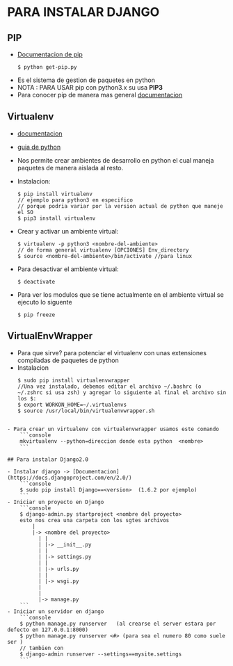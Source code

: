 # PARA INSTALAR DJANGO 

## PIP
- [Documentacion de pip](https://pip.pypa.io/en/stable/installing/#using-linux-package-managers)
    ```console
    $ python get-pip.py 
	```
- Es el sistema de gestion de paquetes en python
- NOTA : PARA USAR pip con python3.x su usa **PIP3**
- Para conocer pip de manera mas general [documentacion](https://pip.pypa.io/en/stable/installing/)
## Virtualenv
- [documentacion](https://virtualenv.pypa.io/en/stable/)
- [guia de python](http://docs.python-guide.org/en/latest/dev/virtualenvs/)
- Nos permite crear ambientes de desarrollo en python el cual maneja paquetes de manera aislada al resto.
- Instalacion:
    ```console
    $ pip install virtualenv
    // ejemplo para python3 en especifico
    // porque podria variar por la version actual de python que maneje el SO
    $ pip3 install virtualenv
    ```

- Crear y activar un ambiente virtual:
    ```console
    $ virtualenv -p python3 <nombre-del-ambiente>
    // de forma general virtualenv [OPCIONES] Env_directory
    $ source <nombre-del-ambiente>/bin/activate //para linux
    ```

- Para desactivar el ambiente virtual:
    ```console
    $ deactivate
    ```
- Para ver los modulos que se tiene actualmente en el ambiente virtual se ejecuto lo siguente
    ```console
    $ pip freeze
    ```

## VirtualEnvWrapper
- Para que sirve? para potenciar el virtualenv con unas extensiones compiladas de paquetes de python
- Instalacion
    ```console
    $ sudo pip install virtualenvwrapper
    //Una vez instalado, debemos editar el archivo ~/.bashrc (o ~/.zshrc si usa zsh) y agregar lo siguiente al final el archivo sin los $:
    $ export WORKON_HOME=~/.virtualenvs
    $ source /usr/local/bin/virtualenvwrapper.sh
```

- Para crear un virtualenv con virtualenvwrapper usamos este comando
    ```console
    mkvirtualenv --python=direccion donde esta python  <nombre>
    ```

## Para instalar Django2.0

- Instalar django -> [Documentacion](https://docs.djangoproject.com/en/2.0/)
    ```console
  	$ sudo pip install Django==<version>  (1.6.2 por ejemplo)
    ```
- Iniciar un proyecto en Django
    ```console
    $ django-admin.py startproject <nombre del proyecto>
    esto nos crea una carpeta con los sgtes archivos
        |
        |-> <nombre del proyecto>
	      | |
	      | |-> __init__.py
	      | |
	      | |-> settings.py
	      | |
	      | |-> urls.py
	      | |
	      | |-> wsgi.py
	      |
	      |
	      |-> manage.py
	```
- Iniciar un servidor en django
    ```console
    $ python manage.py runserver   (al crearse el server estara por defecto en 127.0.0.1:8000)
	$ python manage.py runserver <#> (para sea el numero 80 como suele ser )
	// tambien con
	$ django-admin runserver --settings==mysite.settings
	```









